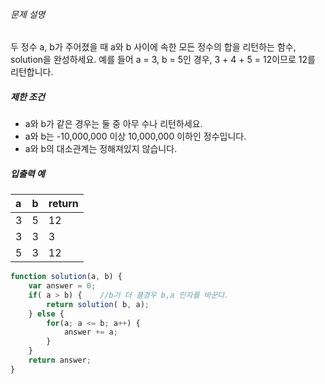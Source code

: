 ###### 문제 설명

두 정수 a, b가 주어졌을 때 a와 b 사이에 속한 모든 정수의 합을 리턴하는 함수, solution을 완성하세요. 
예를 들어 a = 3, b = 5인 경우, 3 + 4 + 5 = 12이므로 12를 리턴합니다.

##### 제한 조건

- a와 b가 같은 경우는 둘 중 아무 수나 리턴하세요.
- a와 b는 -10,000,000 이상 10,000,000 이하인 정수입니다.
- a와 b의 대소관계는 정해져있지 않습니다.

##### 입출력 예

| a    | b    | return |
| :--- | :--- | :----- |
| 3    | 5    | 12     |
| 3    | 3    | 3      |
| 5    | 3    | 12     |



```javascript
function solution(a, b) {
    var answer = 0;
    if( a > b) {	//b가 더 클경우 b,a 인자를 바꾼다.
        return solution( b, a);
    } else {
        for(a; a <= b; a++) {
            answer += a;
        }
    }
    return answer;
}
```

